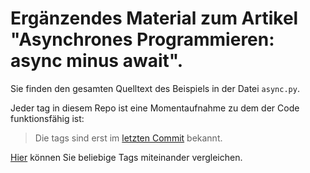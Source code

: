 # Ergänzendes Material zum Artikel "Asynchrones Programmieren: async minus await".

Sie finden den gesamten Quelltext des Beispiels in der Datei `async.py`.

Jeder tag in diesem Repo ist eine Momentaufnahme zu dem der Code funktionsfähig ist:

> Die tags sind erst im [letzten Commit](https://github.com/clemenssielaff/async-minus-await) bekannt.

[Hier](https://github.com/clemenssielaff/async-minus-await/compare) können Sie beliebige Tags miteinander vergleichen.
